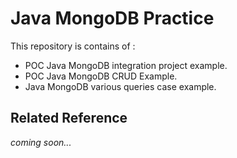 # Java MongoDB Practice

This repository is contains of :

- POC Java MongoDB integration project example.
- POC Java MongoDB CRUD Example.
- Java MongoDB various queries case example.



## Related Reference

_coming soon..._